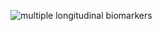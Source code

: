
![multiple longitudinal biomarkers](https://user-images.githubusercontent.com/101568259/233603331-16c77f6a-25f9-454d-9813-8bd0b78bd226.jpg)
